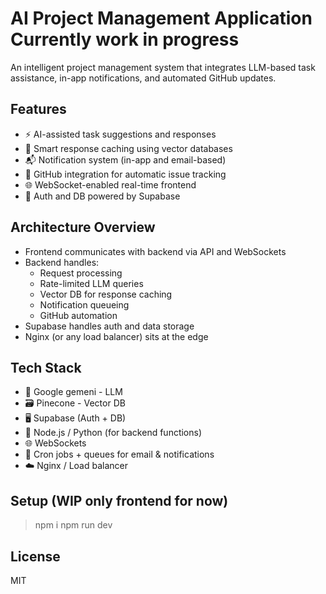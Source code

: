 # AI Project Management Application Currently work in progress

An intelligent project management system that integrates LLM-based task assistance, in-app notifications, and automated GitHub updates.

## Features

- ⚡ AI-assisted task suggestions and responses
- 🔁 Smart response caching using vector databases
- 📬 Notification system (in-app and email-based)
- 🔗 GitHub integration for automatic issue tracking
- 🌐 WebSocket-enabled real-time frontend
- 🔐 Auth and DB powered by Supabase

## Architecture Overview

- Frontend communicates with backend via API and WebSockets
- Backend handles:
  - Request processing
  - Rate-limited LLM queries
  - Vector DB for response caching
  - Notification queueing
  - GitHub automation
- Supabase handles auth and data storage
- Nginx (or any load balancer) sits at the edge

## Tech Stack

- 🧠 Google gemeni - LLM
- 🗃️ Pinecone - Vector DB
- 🖥️ Supabase (Auth + DB)
- 🔧 Node.js / Python (for backend functions)
- 🌐 WebSockets
- 📨 Cron jobs + queues for email & notifications
- ☁️ Nginx / Load balancer

## Setup (WIP only frontend for now)

> npm i
> npm run dev

## License

MIT
